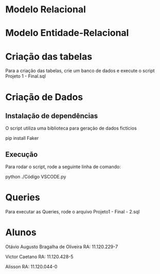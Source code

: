 # Modelo Relacional

# Modelo Entidade-Relacional

# Criação das tabelas

Para a criação das tabelas, crie um banco de dados e execute o script Projeto 1 - Final.sql

# Criação de Dados

## Instalação de dependências

O script utiliza uma biblioteca para geração de dados fictícios

pip install Faker

## Execução

Para rodar o script, rode a seguinte linha de comando:

python ./Código VSCODE.py

# Queries

Para executar as Queries, rode o arquivo Projeto1 - Final - 2.sql

# Alunos

Otávio Augusto Bragalha de Oliveira RA: 11.120.229-7

Victor Caetano RA: 11.120.428-5

Alisson RA: 11.120.044-0

